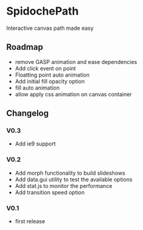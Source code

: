 # SpidochePath
Interactive canvas path made easy

## Roadmap
- remove GASP animation and ease dependencies
- Add click event on point
- Floatting point auto animation
- Add initial fill opacity option
- fill auto animation
- allow apply css animation on canvas container

## Changelog

### V0.3
- Add ie9 support

### V0.2
- Add morph functionality to build slideshows
- Add data.gui utility to test the available options
- Add stat.js to monitor the performance
- Add transition speed option

### V0.1
- first release
